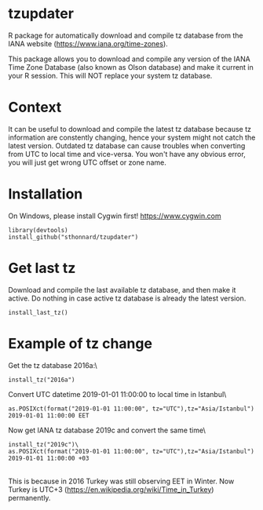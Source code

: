 # tzupdater
R package for automatically download and compile tz database from the IANA website (https://www.iana.org/time-zones).

This package allows you to download and compile any version of the IANA Time Zone Database (also known as Olson database) and make it current in your R session.
This will NOT replace your system tz database.

# Context
It can be useful to download and compile the latest tz database because tz information are constently changing,
hence your system might not catch the latest version. Outdated tz database can cause troubles when converting from UTC to local time and vice-versa. You won't have any obvious error, you will just get wrong UTC offset or zone name.

# Installation
On Windows, please install Cygwin first! https://www.cygwin.com
```
library(devtools)
install_github("sthonnard/tzupdater")
```
# Get last tz
Download and compile the last available tz database, and then make it active. Do nothing in case active tz database is already the latest version.
```
install_last_tz()
```
# Example of tz change
Get the tz database 2016a:\
```
install_tz("2016a")
```

Convert UTC datetime 2019-01-01 11:00:00 to local time in Istanbul\
```
as.POSIXct(format("2019-01-01 11:00:00", tz="UTC"),tz="Asia/Istanbul")
2019-01-01 11:00:00 EET
```
Now get IANA tz database 2019c and convert the same time\
```
install_tz("2019c")\
as.POSIXct(format("2019-01-01 11:00:00", tz="UTC"),tz="Asia/Istanbul")
2019-01-01 11:00:00 +03
```
\
This is because in 2016 Turkey was still observing EET in Winter. Now Turkey is UTC+3 (https://en.wikipedia.org/wiki/Time_in_Turkey) permanently.
